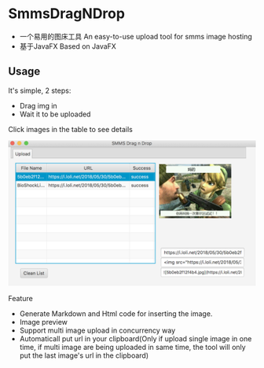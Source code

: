 # SmmsDragNDrop
* 一个易用的图床工具 An easy-to-use upload tool for smms image hosting
* 基于JavaFX Based on JavaFX

## Usage

It's simple, 2 steps:

* Drag img in
* Wait it to be uploaded

Click images in the table to see details 

![WX20180530-222103@2x](https://github.com/JohnDing1995/SmmsDragNDrop/blob/master/img/WX20180530-222103%402x.png)

Feature

* Generate Markdown and Html code for inserting the image.
* Image preview
* Support multi image upload in concurrency way
* Automaticall put url in your clipboard(Only if upload single image in one time, if multi image are being uploaded in same time, the tool will only put the last image's url in the clipboard)
